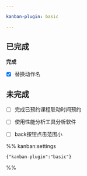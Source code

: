 ```yaml
---

kanban-plugin: basic

---
```


## 已完成

**完成**
- [x] 替换动作名


## 未完成

- [ ] 完成已预约课程联动时间预约
- [ ] 使用性能分析工具分析软件
- [ ] back按钮点击范围小




%% kanban:settings
```
{"kanban-plugin":"basic"}
```
%%